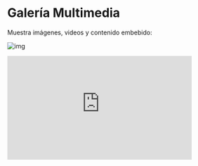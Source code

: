 # Galería Multimedia

Muestra imágenes, videos y contenido embebido:

![img](https://via.placeholder.com/180x100)

<iframe width="420" height="236" src="https://www.youtube.com/embed/dQw4w9WgXcQ" frameborder="0" allowfullscreen></iframe>